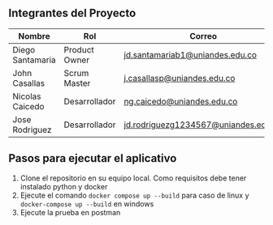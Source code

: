 ## Integrantes del Proyecto

| Nombre            | Rol              |Correo                                |
|-------------------|------------------|--------------------------------------|
| Diego Santamaria  | Product Owner    |jd.santamariab1@uniandes.edu.co       |
| John Casallas     | Scrum Master     |j.casallasp@uniandes.edu.co           |
| Nicolas Caicedo   | Desarrollador    |ng.caicedo@uniandes.edu.co            |
| Jose Rodriguez    | Desarrollador    |jd.rodriguezg1234567@uniandes.edu.co  |

## Pasos para ejecutar el aplicativo
1. Clone el repositorio en su equipo local. Como requisitos debe tener instalado python y docker
2. Ejecute el comando ```docker compose up --build``` para caso de linux y ```docker-compose up --build``` en windows
3. Ejecute la prueba en postman
